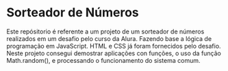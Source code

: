 # Sorteador de Números
Este repósitorio é referente a um projeto de um sorteador de números realizados em um desafio pelo curso da Alura. Fazendo base a lógica de programação em JavaScript. HTML e CSS já foram fornecidos pelo desafio. 
Neste projeto consegui demostrar aplicações con funções, o uso da função Math.random(), e processando o funcionamento do sistema comum.

